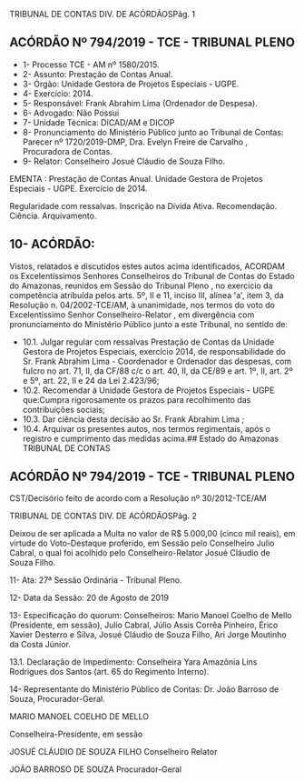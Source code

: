 TRIBUNAL DE CONTAS DIV. DE ACÓRDÃOSPág. 1

## ACÓRDÃO Nº 794/2019 - TCE - TRIBUNAL PLENO

- 1- Processo TCE - AM nº 1580/2015.
- 2- Assunto: Prestação de Contas Anual.
- 3- Órgão: Unidade Gestora de Projetos Especiais - UGPE.
- 4- Exercício: 2014.
- 5- Responsável: Frank Abrahim Lima (Ordenador de Despesa).
- 6- Advogado: Não Possui
- 7- Unidade Técnica: DICAD/AM e DICOP
- 8- Pronunciamento  do  Ministério  Público  junto  ao  Tribunal  de  Contas: Parecer  nº 1720/2019-DMP, Dra. Evelyn Freire de Carvalho , Procuradora de Contas.
- 9- Relator: Conselheiro Josué Cláudio de Souza Filho.

EMENTA : Prestação  de  Contas  Anual.  Unidade Gestora de Projetos Especiais - UGPE. Exercício de 2014.

Regularidade  com  ressalvas.  Inscrição  na  Dívida Ativa. Recomendação. Ciência. Arquivamento.

## 10-  ACÓRDÃO:

Vistos, relatados e discutidos estes autos acima identificados, ACORDAM os Excelentíssimos Senhores Conselheiros do Tribunal de Contas do Estado do Amazonas, reunidos em Sessão do Tribunal Pleno , no exercício da competência atribuída pelos arts. 5º, II e 11, inciso III, alínea 'a', item 3, da Resolução n. 04/2002-TCE/AM, à unanimidade, nos termos do voto do Excelentíssimo Senhor Conselheiro-Relator , em divergência com pronunciamento do Ministério Público junto a este Tribunal, no sentido de:

- 10.1. Julgar  regular  com  ressalvas Prestação  de  Contas  da  Unidade Gestora de Projetos Especiais, exercício 2014, de responsabilidade do Sr. Frank Abrahim Lima - Coordenador e Ordenador das despesas, com fulcro no art. 71, II, da CF/88 c/c o art. 40, II, da CE/89 e art. 1º, II, art. 2º e 5º, art. 22, II e 24 da Lei 2.423/96;
- 10.2. Recomendar à  Unidade  Gestora  de  Projetos  Especiais  -  UGPE que:Cumpra rigorosamente os prazos para recolhimento das contribuições sociais;
- 10.3. Dar ciência desta decisão ao Sr. Frank Abrahim Lima ;
- 10.4. Arquivar os presentes autos, nos termos regimentais, após o registro e cumprimento das medidas acima.## Estado do Amazonas TRIBUNAL DE CONTAS

## ACÓRDÃO Nº 794/2019 - TCE - TRIBUNAL PLENO

CST/Decisório feito de acordo com a Resolução nº 30/2012-TCE/AM

TRIBUNAL DE CONTAS DIV. DE ACÓRDÃOSPág. 2

Deixou de ser aplicada a Multa no valor de R$ 5.000,00 (cinco mil reais), em virtude do Voto-Destaque proferido, em Sessão pelo Conselheiro Julio Cabral, o qual foi acolhido pelo Conselheiro-Relator Josué Cláudio de Souza Filho.

11-  Ata: 27ª Sessão Ordinária - Tribunal Pleno.

12-  Data da Sessão: 20 de Agosto de 2019

13-  Especificação do quorum: Conselheiros: Mario Manoel Coelho de Mello (Presidente, em sessão), Julio Cabral, Júlio Assis Corrêa Pinheiro, Érico Xavier Desterro e Silva, Josué Cláudio de Souza Filho, Ari Jorge Moutinho da Costa Júnior.

13.1. Declaração  de  Impedimento: Conselheira  Yara  Amazônia  Lins  Rodrigues  dos Santos (art. 65 do Regimento Interno).

14-  Representante  do  Ministério  Público  de  Contas: Dr. João  Barroso  de  Souza, Procurador-Geral.

MARIO MANOEL COELHO DE MELLO

Conselheira-Presidente, em sessão

JOSUÉ CLÁUDIO DE SOUZA FILHO Conselheiro Relator

JOÃO BARROSO DE SOUZA Procurador-Geral